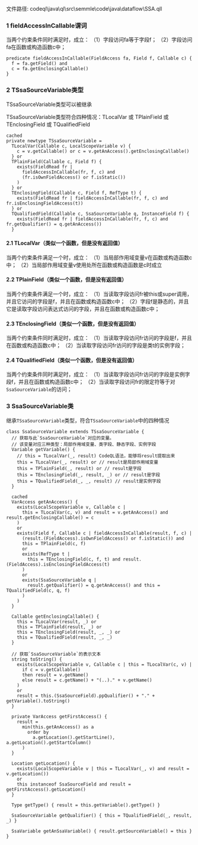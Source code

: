 文件路径: codeql\java\ql\src\semmle\code\java\dataflow\SSA.qll


### 1 fieldAccessInCallable谓词

当两个约束条件同时满足时，成立：
（1）字段访问fa等于字段f；
（2）字段访问fa在函数或构造函数c中；
```qll
predicate fieldAccessInCallable(FieldAccess fa, Field f, Callable c) {
  f = fa.getField() and
  c = fa.getEnclosingCallable()
}
```

### 2 TSsaSourceVariable类型

TSsaSourceVariable类型可以被继承

TSsaSourceVariable类型符合四种情况：TLocalVar 或 TPlainField 或 TEnclosingField 或 TQualifiedField

```qll
cached
private newtype TSsaSourceVariable =
  TLocalVar(Callable c, LocalScopeVariable v) {
    c = v.getCallable() or c = v.getAnAccess().getEnclosingCallable()
  } or
  TPlainField(Callable c, Field f) {
    exists(FieldRead fr |
      fieldAccessInCallable(fr, f, c) and
      (fr.isOwnFieldAccess() or f.isStatic())
    )
  } or
  TEnclosingField(Callable c, Field f, RefType t) {
    exists(FieldRead fr | fieldAccessInCallable(fr, f, c) and fr.isEnclosingFieldAccess(t))
  } or
  TQualifiedField(Callable c, SsaSourceVariable q, InstanceField f) {
    exists(FieldRead fr | fieldAccessInCallable(fr, f, c) and fr.getQualifier() = q.getAnAccess())
  }
```

#### 2.1 TLocalVar（类似一个函数，但是没有返回值）
当两个约束条件满足一个时，成立：
（1）当局部作用域变量v在函数或构造函数c中；
（2）当局部作用域变量v使用处所在函数或构造函数是c时成立

#### 2.2 TPlainField（类似一个函数，但是没有返回值）
当两个约束条件满足一个时，成立：
（1）当读取字段访问fr被this或super调用，并且它访问的字段是f，并且在函数或构造函数c中；
（2）字段f是静态的，并且它是读取字段访问表达式访问的字段，并且在函数或构造函数c中；

#### 2.3 TEnclosingField（类似一个函数，但是没有返回值）
当两个约束条件同时满足时，成立：
（1）当读取字段访问fr访问的字段是f，并且在函数或构造函数c中；
（2）当读取字段访问fr访问的字段是类t的实例字段；

#### 2.4 TQualifiedField（类似一个函数，但是没有返回值）
当两个约束条件同时满足时，成立：
（1）当读取字段访问fr访问的字段是实例字段f，并且在函数或构造函数c中；
（2）当读取字段访问fr的限定符等于对`SsaSourceVariable`的访问；

### 3 SsaSourceVariable类

继承`TSsaSourceVariable`类型，符合`TSsaSourceVariable`中的四种情况

```qll
class SsaSourceVariable extends TSsaSourceVariable {
  // 获取与此`SsaSourceVariable`对应的变量。
  // 该变量对应三种类型：局部作用域变量、类字段、静态字段、实例字段
  Variable getVariable() {
    // this = TLocalVar(_, result) CodeQL语法，能够将result提取出来
    this = TLocalVar(_, result) or // result是局部作用域变量 
    this = TPlainField(_, result) or // result是字段
    this = TEnclosingField(_, result, _) or // result是字段
    this = TQualifiedField(_, _, result) // result是实例字段
  }

  cached
  VarAccess getAnAccess() {
    exists(LocalScopeVariable v, Callable c |
      this = TLocalVar(c, v) and result = v.getAnAccess() and result.getEnclosingCallable() = c
    )
    or
    exists(Field f, Callable c | fieldAccessInCallable(result, f, c) |
      (result.(FieldAccess).isOwnFieldAccess() or f.isStatic()) and
      this = TPlainField(c, f)
      or
      exists(RefType t |
        this = TEnclosingField(c, f, t) and result.(FieldAccess).isEnclosingFieldAccess(t)
      )
      or
      exists(SsaSourceVariable q |
        result.getQualifier() = q.getAnAccess() and this = TQualifiedField(c, q, f)
      )
    )
  }

  Callable getEnclosingCallable() {
    this = TLocalVar(result, _) or
    this = TPlainField(result, _) or
    this = TEnclosingField(result, _, _) or
    this = TQualifiedField(result, _, _)
  }

  // 获取`SsaSourceVariable`的表示文本
  string toString() {
    exists(LocalScopeVariable v, Callable c | this = TLocalVar(c, v) |
      if c = v.getCallable()
      then result = v.getName()
      else result = c.getName() + "(..)." + v.getName()
    )
    or
    result = this.(SsaSourceField).ppQualifier() + "." + getVariable().toString()
  }

  private VarAccess getFirstAccess() {
    result =
      min(this.getAnAccess() as a
        order by
          a.getLocation().getStartLine(), a.getLocation().getStartColumn()
      )
  }

  Location getLocation() {
    exists(LocalScopeVariable v | this = TLocalVar(_, v) and result = v.getLocation())
    or
    this instanceof SsaSourceField and result = getFirstAccess().getLocation()
  }

  Type getType() { result = this.getVariable().getType() }

  SsaSourceVariable getQualifier() { this = TQualifiedField(_, result, _) }

  SsaVariable getAnSsaVariable() { result.getSourceVariable() = this }
}
```
